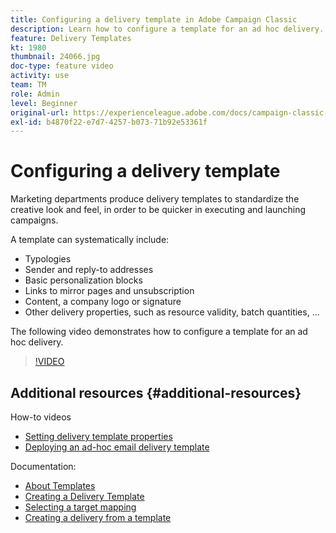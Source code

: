 ```yaml
---
title: Configuring a delivery template in Adobe Campaign Classic
description: Learn how to configure a template for an ad hoc delivery.
feature: Delivery Templates
kt: 1980
thumbnail: 24066.jpg
doc-type: feature video
activity: use
team: TM
role: Admin
level: Beginner
original-url: https://experienceleague.adobe.com/docs/campaign-classic-learn/tutorials/sending-messages/delivery-template-configuration.html
exl-id: b4870f22-e7d7-4257-b073-71b92e53361f
---
```

# Configuring a delivery template

Marketing departments produce delivery templates to standardize the creative look and feel, in order to be quicker in executing and launching campaigns.

A template can systematically include:

* Typologies
* Sender and reply-to addresses
* Basic personalization blocks
* Links to mirror pages and unsubscription
* Content, a company logo or signature
* Other delivery properties, such as resource validity, batch quantities, ...

The following video demonstrates how to configure a template for an ad hoc delivery.

>[!VIDEO](https://video.tv.adobe.com/v/24066?quality=12)

## Additional resources {#additional-resources}

How-to videos

* [Setting delivery template properties](/help/sending-messages/using-delivery-templates/setting-delivery-template-properties.md)
* [Deploying an ad-hoc email delivery template](/help/sending-messages/using-delivery-templates/deploying-ad-hoc-email-delivery-template.md)

Documentation:

* [About Templates](https://docs.campaign.adobe.com/doc/AC/en/DLV_Using_delivery_templates_About_templates.html)
* [Creating a Delivery Template](https://docs.campaign.adobe.com/doc/AC/en/DLV_Using_delivery_templates_Creating_a_delivery_template.html)
* [Selecting a target mapping](https://docs.campaign.adobe.com/doc/AC/en/DLV_Using_delivery_templates_Selecting_a_target_mapping.html)
* [Creating a delivery from a template](https://docs.campaign.adobe.com/doc/AC/en/DLV_Using_delivery_templates_Creating_a_delivery_from_a_template.html)
